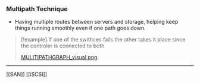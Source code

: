 ### Multipath Technique
- Having multiple routes between servers and storage, helping keep things running smoothly even if one path goes down.
>[!example]
>If one of the swithces fails the other takes it place 
>since the controler is connected to both 
>
>[MULITIPATHGRAPH_visual.png](/static/MULITIPATHGRAPH_visual.png)

---

[[SAN]]  [[iSCSI]]